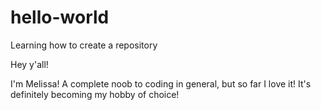 # hello-world
Learning how to create a repository

Hey y'all!

I'm Melissa! A complete noob to coding in general, but so far I love it! It's definitely becoming my hobby of choice!

